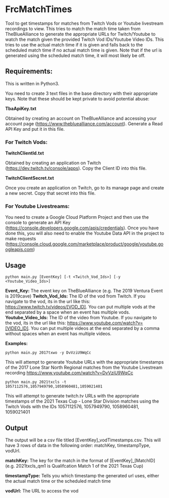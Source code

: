 # FrcMatchTimes

Tool to get timestamps for matches from Twitch Vods or Youtube livestream recordings to view. This tries to match the match time taken from TheBlueAlliance to generate the appropriate URLs for Twitch/Youtube to watch the match given the provided Twitch Vod IDs/Youtube Video IDs. This tries to use the actual match time if it is given and falls back to the scheduled match time if no actual match time is given. Note that if the url is generated using the scheduled match time, it will most likely be off. 


## Requirements:

This is written in Python3.

You need to create 3 text files in the base directory with their appropriate keys. Note that these should be kept private to avoid potential abuse:

**TbaApiKey.txt**

Obtained by creating an account on TheBlueAlliance and accessing your account page (https://www.thebluealliance.com/account). Generate a Read API Key and put it in this file.


### For Twitch Vods:

**TwitchClientId.txt**

Obtained by creating an application on Twitch (https://dev.twitch.tv/console/apps). Copy the Client ID into this file.

**TwitchClientSecret.txt**

Once you create an application on Twitch, go to its manage page and create a new secret. Copy that secret into this file.


### For Youtube Livestreams:

You need to create a Google Cloud Platform Project and then use the console to generate an API Key (https://console.developers.google.com/apis/credentials). Once you have done this, you will also need to enable the Youtube Data API in the project to make requests (https://console.cloud.google.com/marketplace/product/google/youtube.googleapis.com)


## Usage
<code>python main.py [EventKey] [-t <Twitch_Vod_Ids>] [-y <Youtube_Video_Ids>]</code>

**Event_Key:** The event key on TheBlueAlliance (e.g. The 2019 Ventura Event is 2019cave)
**Twitch_Vod_Ids:** The ID of the vod from Twitch. If you navigate to the vod, its in the url like this: https://www.twitch.tv/videos/[VOD_ID]. You can put multiple vods at the end separated by a space when an event has multiple vods.
**Youtube_Video_Ids:** The ID of the video from Youtube. If you navigate to the vod, its in the url like this: https://www.youtube.com/watch?v=[VIDEO_ID]. You can put multiple videos at the end separated by a comma without spaces when an event has multiple videos.
  
**Examples:**

<code>python main.py 2017txwo -y DvVziU9WqCc</code>
  
This will attempt to generate Youtube URLs with the appropriate timestamps of the 2017 Lone Star North Regional matches from the Youtube Livestream recording https://www.youtube.com/watch?v=DvVziU9WqCc
  
<code>python main.py 2021txcls -t 1057112576,1057949790,1058960481,1059021401</code>

This will attempt to generate twitch.tv URLs with the appropriate timestamps of the 2021 Texas Cup - Lone Star Division matches using the Twitch Vods with the IDs 1057112576, 1057949790, 1058960481, 1059021401

  
## Output
The output will be a csv file titled [EventKey]\_vodTimestamps.csv. This will have 3 rows of data in the following order: matchKey, timestampType, vodUrl.

**matchKey:** The key for the match in the format of [EventKey]\_[MatchID] (e.g. 2021txcls_qm1 is Qualifcation Match 1 of the 2021 Texas Cup)

**timestampType:** Tells you which timestamp the generated url uses, either the actual match time or the scheduled match time

**vodUrl:** The URL to access the vod
